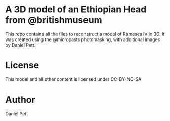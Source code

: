 # A 3D model of an Ethiopian Head from @britishmuseum

This repo contains all the files to reconstruct a model of Rameses IV in 3D.
It was created using the @micropasts photomasking, with additional images by Daniel Pett.

# License

This model and all other content is licensed under CC-BY-NC-SA

# Author

Daniel Pett
